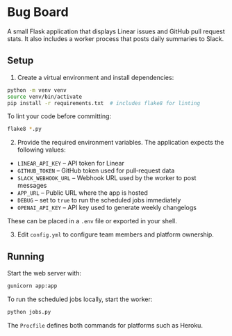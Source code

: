 # Bug Board

A small Flask application that displays Linear issues and GitHub pull request stats. It also includes a worker process that posts daily summaries to Slack.

## Setup

1. Create a virtual environment and install dependencies:

```bash
python -m venv venv
source venv/bin/activate
pip install -r requirements.txt  # includes flake8 for linting
```

To lint your code before committing:

```bash
flake8 *.py
```

2. Provide the required environment variables. The application expects the following values:

- `LINEAR_API_KEY` – API token for Linear
- `GITHUB_TOKEN` – GitHub token used for pull‑request data
- `SLACK_WEBHOOK_URL` – Webhook URL used by the worker to post messages
- `APP_URL` – Public URL where the app is hosted
- `DEBUG` – set to `true` to run the scheduled jobs immediately
- `OPENAI_API_KEY` – API key used to generate weekly changelogs

These can be placed in a `.env` file or exported in your shell.

3. Edit `config.yml` to configure team members and platform ownership.

## Running

Start the web server with:

```bash
gunicorn app:app
```

To run the scheduled jobs locally, start the worker:

```bash
python jobs.py
```

The `Procfile` defines both commands for platforms such as Heroku.


